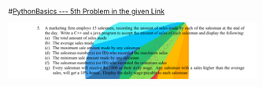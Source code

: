  #[PythonBasics --- 5th Problem in the given Link](file:///C:/Users/Revathy/OneDrive/Documents/LanguageExercises/Lab014B-1D-Arrays.pdf)

![PythonBasics](/Salesman.png)
